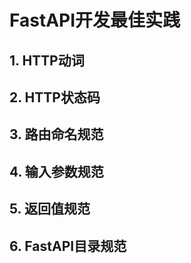 # FastAPI开发最佳实践

## 1. HTTP动词

## 2. HTTP状态码

## 3. 路由命名规范

## 4. 输入参数规范

## 5. 返回值规范

## 6. FastAPI目录规范
